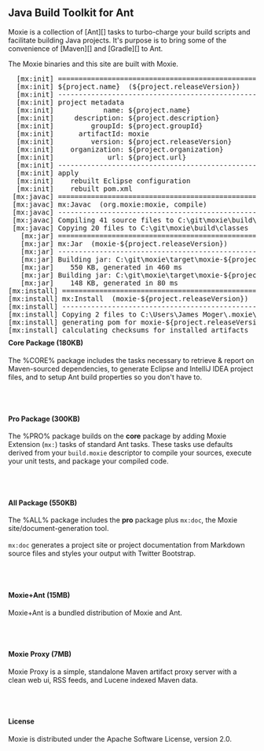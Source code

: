 ## Java Build Toolkit for Ant

Moxie is a collection of [Ant][] tasks to turbo-charge your build scripts and facilitate building Java projects.  It's purpose is to bring some of the convenience of [Maven][] and [Gradle][] to Ant.

The Moxie binaries and this site are built with Moxie.

<div class="row">
<div class="span7">
<pre>
  [mx:init] =========================================================
  [mx:init] ${project.name}  (${project.releaseVersion})
  [mx:init] ---------------------------------------------------------
  [mx:init] project metadata
  [mx:init]            name: ${project.name}
  [mx:init]     description: ${project.description}
  [mx:init]         groupId: ${project.groupId}
  [mx:init]      artifactId: moxie
  [mx:init]         version: ${project.releaseVersion}
  [mx:init]    organization: ${project.organization}
  [mx:init]             url: ${project.url}
  [mx:init] ---------------------------------------------------------
  [mx:init] apply
  [mx:init]    rebuilt Eclipse configuration
  [mx:init]    rebuilt pom.xml
 [mx:javac] =========================================================
 [mx:javac] mx:Javac  (org.moxie:moxie, compile)
 [mx:javac] ---------------------------------------------------------
 [mx:javac] Compiling 41 source files to C:\git\moxie\build\classes
 [mx:javac] Copying 20 files to C:\git\moxie\build\classes
   [mx:jar] =========================================================
   [mx:jar] mx:Jar  (moxie-${project.releaseVersion})
   [mx:jar] ---------------------------------------------------------
   [mx:jar] Building jar: C:\git\moxie\target\moxie-${project.releaseVersion}.jar
   [mx:jar]    550 KB, generated in 460 ms
   [mx:jar] Building jar: C:\git\moxie\target\moxie-${project.releaseVersion}-sources.jar
   [mx:jar]    148 KB, generated in 80 ms
[mx:install] =========================================================
[mx:install] mx:Install  (moxie-${project.releaseVersion})
[mx:install] ---------------------------------------------------------
[mx:install] Copying 2 files to C:\Users\James Moger\.moxie\local\${project.groupId}\moxie\${project.releaseVersion}
[mx:install] generating pom for moxie-${project.releaseVersion}
[mx:install] calculating checksums for installed artifacts
</pre>
</div>

<div class="span5" style="margin-top:-10px;">
<h4>Core Package (180KB)</h4>

The %CORE% package includes the tasks necessary to retrieve & report on Maven-sourced dependencies, to generate Eclipse and IntelliJ IDEA project files, and to setup Ant build properties so you don't have to.

<br/><br/>
<h4>Pro Package (300KB)</h4>

The %PRO% package builds on the <b>core</b> package by adding Moxie Extension (<code>mx:</code>) tasks of standard Ant tasks.  These tasks use defaults derived from your <code>build.moxie</code> descriptor to compile your sources, execute your unit tests, and package your compiled code.

<br/><br/>
<h4>All Package (550KB)</h4>

The %ALL% package includes the <b>pro</b> package plus <code>mx:doc</code>, the Moxie site/document-generation tool.
<br/><br/>
<code>mx:doc</code> generates a project site or project documentation from Markdown source files and styles your output with Twitter Bootstrap.

<br/><br/>
<h4>Moxie+Ant (15MB)</h4>

Moxie+Ant is a bundled distribution of Moxie and Ant.

<br/><br/>
<h4>Moxie Proxy (7MB)</h4>

Moxie Proxy is a simple, standalone Maven artifact proxy server with a clean web ui, RSS feeds, and Lucene indexed Maven data.

<br/><br/>
<h4>License</h4>

Moxie is distributed under the Apache Software License, version 2.0.

</div>
</div>
